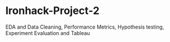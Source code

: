 # Ironhack-Project-2
EDA and Data Cleaning, Performance Metrics, Hypothesis testing, Experiment Evaluation and Tableau
